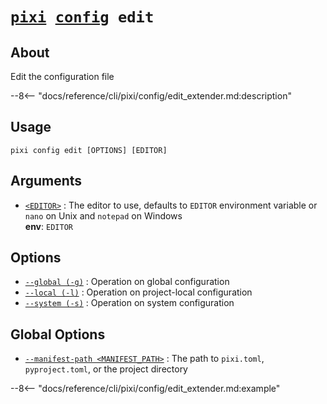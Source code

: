 # <code>[pixi](../../pixi.md) [config](../config.md) edit</code>

## About
Edit the configuration file

--8<-- "docs/reference/cli/pixi/config/edit_extender.md:description"

## Usage
```
pixi config edit [OPTIONS] [EDITOR]
```

## Arguments
- <a id="arg-<EDITOR>" href="#arg-<EDITOR>">`<EDITOR>`</a>
:  The editor to use, defaults to `EDITOR` environment variable or `nano` on Unix and `notepad` on Windows
<br>**env**: `EDITOR`

## Options
- <a id="arg---global" href="#arg---global">`--global (-g)`</a>
:  Operation on global configuration
- <a id="arg---local" href="#arg---local">`--local (-l)`</a>
:  Operation on project-local configuration
- <a id="arg---system" href="#arg---system">`--system (-s)`</a>
:  Operation on system configuration

## Global Options
- <a id="arg---manifest-path" href="#arg---manifest-path">`--manifest-path <MANIFEST_PATH>`</a>
:  The path to `pixi.toml`, `pyproject.toml`, or the project directory

--8<-- "docs/reference/cli/pixi/config/edit_extender.md:example"
